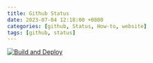 ```yaml
---
title: Github Status
date: 2023-07-04 12:18:00 +0800
categories: [github, Status, How-to, website]
tags: [github, status]
---
```



[![Build and Deploy](https://github.com/samsdogjack/samsdogjack.github.io/actions/workflows/pages-deploy.yml/badge.svg)](https://github.com/samsdogjack/samsdogjack.github.io/actions/workflows/pages-deploy.yml)